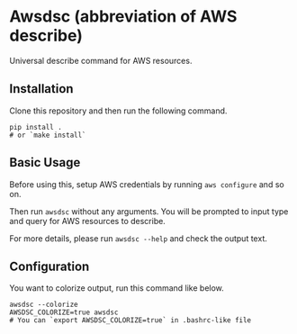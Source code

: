 # Awsdsc (abbreviation of AWS describe)

Universal describe command for AWS resources.

## Installation

Clone this repository and then run the following command.

```
pip install .
# or `make install`
```

## Basic Usage

Before using this, setup AWS credentials by running `aws configure` and so on.

Then run `awsdsc` without any arguments.
You will be prompted to input type and query for AWS resources to describe.

For more details, please run `awsdsc --help` and check the output text.

## Configuration

You want to colorize output, run this command like below.

```
awsdsc --colorize
AWSDSC_COLORIZE=true awsdsc
# You can `export AWSDSC_COLORIZE=true` in .bashrc-like file
```
